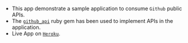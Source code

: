 - This app demonstrate a sample application to consume `Github` public APIs.
- The [`github_api`](https://github.com/piotrmurach/github) ruby gem has been used to implement APIs in the application.
- Live App on [`Heroku`](https://github-account-management.herokuapp.com).
